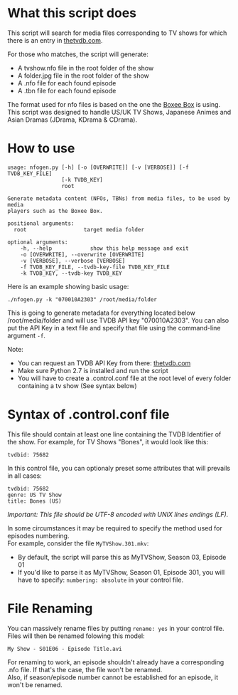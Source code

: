 What this script does
======================

This script will search for media files corresponding to TV shows for which there
is an entry in [thetvdb.com](http://www.thetvdb.com).

For those who matches, the script will generate:

 * A tvshow.nfo file in the root folder of the show
 * A folder.jpg file in the root folder of the show
 * A .nfo file for each found episode
 * A .tbn file for each found episode

The format used for nfo files is based on the one the [Boxee Box](http://www.boxee.tv) is using.
This script was designed to handle US/UK TV Shows, Japanese Animes and Asian Dramas (JDrama, KDrama & CDrama).

How to use
===========


    usage: nfogen.py [-h] [-o [OVERWRITE]] [-v [VERBOSE]] [-f TVDB_KEY_FILE]
                     [-k TVDB_KEY]
                     root

    Generate metadata content (NFOs, TBNs) from media files, to be used by media
    players such as the Boxee Box.

    positional arguments:
      root                  target media folder

    optional arguments:
        -h, --help            show this help message and exit
        -o [OVERWRITE], --overwrite [OVERWRITE]
        -v [VERBOSE], --verbose [VERBOSE]
        -f TVDB_KEY_FILE, --tvdb-key-file TVDB_KEY_FILE
        -k TVDB_KEY, --tvdb-key TVDB_KEY


Here is an example showing basic usage:

    ./nfogen.py -k "070010A2303" /root/media/folder

This is going to generate metadata for everything located below /root/media/folder
and will use TVDB API key "070010A2303".
You can also put the API Key in a text file and specify that file using the command-line
argument `-f`.

Note:

 * You can request an TVDB API Key from there: [thetvdb.com](http://www.thetvdb.com/?tab=apiregister)
 * Make sure Python 2.7 is installed and run the script
 * You will have to create a .control.conf file at the root level of every folder
   containing a tv show (See syntax below)

Syntax of .control.conf file
============================

This file should contain at least one line containing the TVDB Identifier of the show.
For example, for TV Shows "Bones", it would look like this:

    tvdbid: 75682

In this control file, you can optionaly preset some attributes that will prevails in all cases:

    tvdbid: 75682
    genre: US TV Show
    title: Bones (US)

*Important: This file should be UTF-8 encoded with UNIX lines endings (LF).*

In some circumstances it may be required to specify the method used for
episodes numbering.    
For example, consider the file `MyTVShow.301.mkv`:

 - By default, the script will parse this as MyTVShow, Season 03, Episode 01
 - If you'd like to parse it as MyTVShow, Season 01, Episode 301, you will have to specify:
`numbering: absolute` in your control file.

File Renaming
=============

You can massively rename files by putting `rename: yes` in your control file.    
Files will then be renamed folowing this model:

    My Show - S01E06 - Episode Title.avi

For renaming to work, an episode shouldn't already have a corresponding .nfo file. If that's
the case, the file won't be renamed.    
Also, if season/episode number cannot be established for an episode, it won't be renamed.
